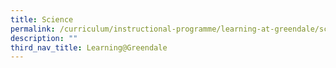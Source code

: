 ```yaml
---
title: Science
permalink: /curriculum/instructional-programme/learning-at-greendale/science/
description: ""
third_nav_title: Learning@Greendale
---
```

